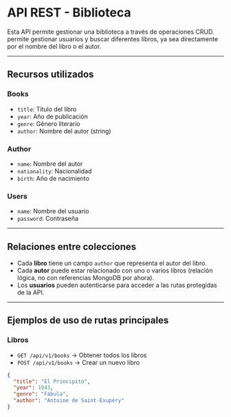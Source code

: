 # API REST - Biblioteca

Esta API permite gestionar una biblioteca a través de operaciones CRUD. permite gestionar usuarios y buscar diferentes libros, ya sea directamente por el nombre del libro o el autor.

---

## Recursos utilizados

### Books
- `title`: Título del libro
- `year`: Año de publicación
- `genre`: Género literario
- `author`: Nombre del autor (string)

### Author
- `name`: Nombre del autor
- `nationality`: Nacionalidad
- `birth`: Año de nacimiento

### Users
- `name`: Nombre del usuario
- `password`: Contraseña

---

## Relaciones entre colecciones

- Cada **libro** tiene un campo `author` que representa el autor del libro.
- Cada **autor** puede estar relacionado con uno o varios libros (relación lógica, no con referencias MongoDB por ahora).
- Los **usuarios** pueden autenticarse para acceder a las rutas protegidas de la API.

---

## Ejemplos de uso de rutas principales

### Libros
- `GET /api/v1/books` → Obtener todos los libros
- `POST /api/v1/books` → Crear un nuevo libro
```json
{
  "title": "El Principito",
  "year": 1943,
  "genre": "Fábula",
  "author": "Antoine de Saint-Exupéry"
}
